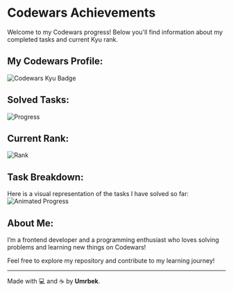 # Codewars Achievements

Welcome to my Codewars progress! Below you'll find information about my completed tasks and current Kyu rank.

## My Codewars Profile:
![Codewars Kyu Badge](https://www.codewars.com/users/masharipovumw/badges/large)

## Solved Tasks:
![Progress](https://img.shields.io/badge/Solved%20Tasks-39%20tasks-brightgreen)

## Current Rank:
![Rank](https://img.shields.io/badge/Kyu-Level%206-yellow)

## Task Breakdown:
Here is a visual representation of the tasks I have solved so far:
![Animated Progress]([https://www.google.com/url?sa=i&url=https%3A%2F%2Fclassic.yarnpkg.com%2Fen%2Fpackage%2Fmaid-cli&psig=AOvVaw2bErK4tdhNPkxN8XpRDoeO&ust=1734266116924000&source=images&cd=vfe&opi=89978449&ved=0CBMQjRxqFwoTCMiHsv2ip4oDFQAAAAAdAAAAABAE](https://i.imgur.com/7A5ZfPJ.gif))


## About Me:
I’m a frontend developer and a programming enthusiast who loves solving problems and learning new things on Codewars!

Feel free to explore my repository and contribute to my learning journey!

---

Made with 💻 and ☕ by **Umrbek**.
